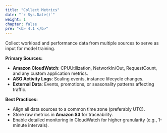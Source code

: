 ```yaml
---
title: "Collect Metrics"
date: "`r Sys.Date()`"
weight: 1
chapter: false
pre: "<b> 4.1 </b>"
---
```


Collect workload and performance data from multiple sources to serve as input for model training.

**Primary Sources:**
- **Amazon CloudWatch**: CPUUtilization, NetworkIn/Out, RequestCount, and any custom application metrics.
- **ASG Activity Logs**: Scaling events, instance lifecycle changes.
- **External Data**: Events, promotions, or seasonality patterns affecting traffic.

**Best Practices:**
- Align all data sources to a common time zone (preferably UTC).
- Store raw metrics in **Amazon S3** for traceability.
- Enable detailed monitoring in CloudWatch for higher granularity (e.g., 1-minute intervals).